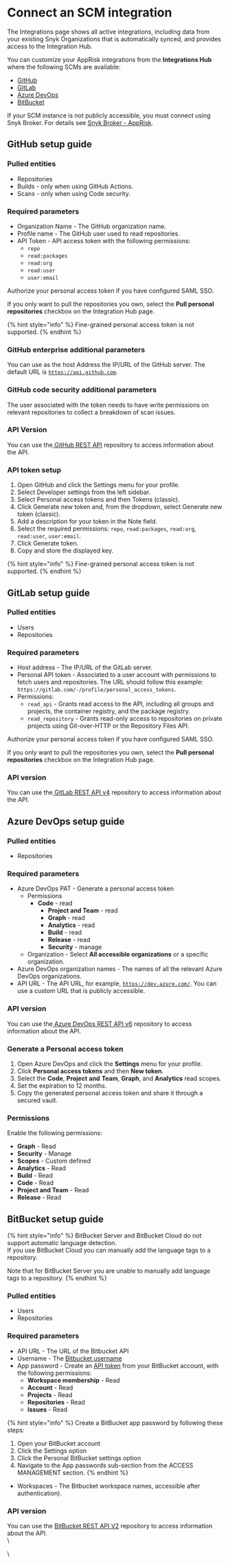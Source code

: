 # Connect an SCM integration

The Integrations page shows all active integrations, including data from your existing Snyk Organizations that is automatically synced, and provides access to the Integration Hub.

You can customize your AppRisk integrations from the **Integrations Hub** where the following SCMs are available:

* [GitHub](connect-an-scm-integration.md#github-setup-guide)
* [GitLab](connect-an-scm-integration.md#gitlab-setup-guide)
* [Azure DevOps](connect-an-scm-integration.md#azure-devops-setup-guide)
* [BitBucket](connect-an-scm-integration.md#bitbucket-setup-guide)

If your SCM instance is not publicly accessible, you must connect using Snyk Broker. For details see [Snyk Broker - AppRisk](../../../getting-started-with-the-snyk-enterprise-plan/snyk-broker/snyk-broker-apprisk.md).

## GitHub setup guide

### Pulled entities

* Repositories
* Builds - only when using GitHub Actions.
* Scans - only when using Code security.

### Required parameters&#x20;

* Organization Name - The GitHub organization name.
* Profile name - The GitHub user used to read repositories.
* API Token - API access token with the following permissions:
  * `repo`
  * `read:packages`
  * `read:org`
  * `read:user`
  * `user:email`

Authorize your personal access token if you have configured SAML SSO.

If you only want to pull the repositories you own, select the **Pull personal repositories** checkbox on the Integration Hub page.

{% hint style="info" %}
Fine-grained personal access token is not supported.
{% endhint %}

### GitHub enterprise additional parameters

You can use as the host Address the IP/URL of the GitHub server. The default URL is [`https://api.github.com`](https://api.github.com).

### GitHub code security additional parameters

The user associated with the token needs to have write permissions on relevant repositories to collect a breakdown of scan issues.

### API Version

You can use the[ GitHub REST API](https://docs.github.com/en/rest?apiVersion=2022-11-28) repository to access information about the API.

### API token setup

1. Open GitHub and click the Settings menu for your profile.
2. Select Developer settings from the left sidebar.
3. Select Personal access tokens and then Tokens (classic).
4. Click Generate new token and, from the dropdown, select Generate new token (classic).
5. Add a description for your token in the Note field.
6. Select the required permissions: `repo`, `read:packages`, `read:org`, `read:user`, `user:email`.
7. Click Generate token.
8. Copy and store the displayed key.

{% hint style="info" %}
Fine-grained personal access token is not supported.
{% endhint %}

## GitLab setup guide

### Pulled entities

* Users
* Repositories&#x20;

### Required parameters&#x20;

* Host address - The IP/URL of the GitLab server.
* Personal API token - Associated to a user account with permissions to fetch users and repositories. The URL should follow this example: `https://gitlab.com/-/profile/personal_access_tokens`.
* Permissions:
  * `read_api` - Grants read access to the API, including all groups and projects, the container registry, and the package registry.
  * `read_repository` - Grants read-only access to repositories on private projects using Git-over-HTTP or the Repository Files API.

Authorize your personal access token if you have configured SAML SSO.

If you only want to pull the repositories you own, select the **Pull personal repositories** checkbox on the Integration Hub page.

### API version

You can use the[ GitLab REST API v4](https://docs.gitlab.com/ee/api/index.html) repository to access information about the API.

## Azure DevOps setup guide

### Pulled entities

* Repositories

### Required parameters

* Azure DevOps PAT - Generate a personal access token
  * Permissions
    * **Code** - read
      * **Project and Team** - read
      * **Graph** - read
      * **Analytics** - read
      * **Build** - read
      * **Release** - read
      * **Security** - manage
  * Organization - Select **All accessible organizations** or a specific organization.
* Azure DevOps organization names - The names of all the relevant Azure DevOps organizations.
* API URL - The API URL, for example, [`https://dev.azure.com/`](https://dev.azure.com/). You can use a custom URL that is publicly accessible.

### API version

You can use the[ Azure DevOps REST API v6](https://learn.microsoft.com/en-us/rest/api/azure/devops/core/?view=azure-devops-rest-6.0) repository to access information about the API.

### Generate a Personal access token

1. Open Azure DevOps and click the **Settings** menu for your profile.
2. Click **Personal access tokens** and then **New token**.
3. Select the **Code**, **Project** **and** **Team**, **Graph**, and **Analytics** read scopes.
4. Set the expiration to 12 months.
5. Copy the generated personal access token and share it through a secured vault.

### Permissions

Enable the following permissions:

* **Graph** - Read
* **Security** - Manage
* **Scopes** - Custom defined
* **Analytics** - Read
* **Build** - Read
* **Code** - Read
* **Project and Team** - Read
* **Release** - Read

## BitBucket setup guide

{% hint style="info" %}
BitBucket Server and BitBucket Cloud do not support automatic language detection. \
If you use BitBucket Cloud you can manually add the language tags to a repository.&#x20;

Note that for BitBucket Server you are unable to manually add language tags to a repository.
{% endhint %}

### Pulled entities

* Users
* Repositories

### Required parameters

* API URL - The URL of the Bitbucket API
* Username - The [Bitbucket username](https://bitbucket.org/account/settings/)&#x20;
* App password - Create an [API token](https://developer.atlassian.com/cloud/bitbucket/rest/intro/#app-passwords) from your BitBucket account, with the following permissions:
  * **Workspace membership** - Read
  * **Account** - Read
  * **Projects** - Read
  * **Repositories** - Read
  * **Issues** - Read

{% hint style="info" %}
Create a BitBucket app password by following these steps:

1. Open your BitBucket account&#x20;
2. Click the Settings option
3. Click the Personal BitBucket settings option&#x20;
4. Navigate to the App passwords sub-section from the ACCESS MANAGEMENT section.
{% endhint %}

* Workspaces - The Bitbucket workspace names, accessible after authentication).

### API version

You can use the [BitBucket REST API V2](https://developer.atlassian.com/bitbucket/api/2/reference/resource/) repository to access information about the API.\
\


\
